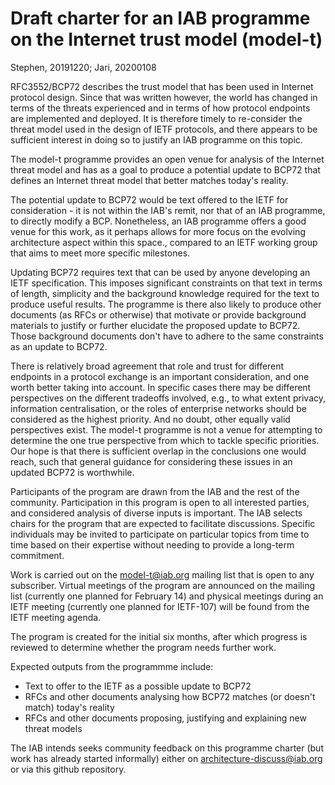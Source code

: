 
# Draft charter for an IAB programme on the Internet trust model (model-t)
Stephen, 20191220; Jari, 20200108

RFC3552/BCP72 describes the trust model that has been used in Internet protocol
design. Since that was written however, the world has changed in terms of the
threats experienced and in terms of how protocol endpoints are implemented and
deployed.  It is therefore timely to re-consider the threat model used in the
design of IETF protocols, and there appears to be sufficient interest in doing
so to justify an IAB programme on this topic.

The model-t programme provides an open venue for analysis of the Internet threat
model and has as a goal to produce a potential update to BCP72 that defines an
Internet threat model that better matches today's reality. 

The potential update to BCP72 would be text offered to the IETF for
consideration - it is not within the IAB's remit, nor that of an IAB programme,
to directly modify a BCP. Nonetheless, an IAB programme offers a good venue for
this work, as it perhaps allows for more focus on the evolving
architecture aspect within this space., compared to an IETF working group that aims to meet more specific
milestones.

Updating BCP72 requires text that can be used by anyone developing an IETF
specification. This imposes significant constraints on that text in terms of
length, simplicity and the background knowledge required for the text to
produce useful results.  The programme is there also likely to produce other
documents (as RFCs or otherwise) that motivate or provide background materials
to justify or further elucidate the proposed update to BCP72. Those background
documents don't have to adhere to the same constraints as an update to BCP72.

There is relatively broad agreement that role and trust for different
endpoints in a protocol exchange is an important consideration, and
one worth better taking into account.  In specific cases there may be
different perspectives on the different tradeoffs involved, e.g., to
what extent privacy, information centralisation, or the roles of
enterprise networks should be considered as the highest priority.  And
no doubt, other equally valid perspectives exist. The model-t
programme is not a venue for attempting to determine the one true
perspective from which to tackle specific priorities. Our hope is that
there is sufficient overlap in the conclusions one would reach, such
that general guidance for considering these issues in an updated BCP72
is worthwhile.

Participants of the program are drawn from the IAB and the rest of the
community. Participation in this program is open to all interested
parties, and considered analysis of diverse inputs is important. The
IAB selects chairs for the program that are expected to facilitate
discussions. Specific individuals may be invited to participate on
particular topics from time to time based on their expertise without
needing to provide a long-term commitment.

Work is carried out on the model-t@iab.org mailing list that is open to any
subscriber.  Virtual meetings of the program are
announced on the mailing list (currently one planned for February 14)
and physical meetings during an IETF meeting (currently one planned
for IETF-107) will be found from the IETF meeting agenda.

The program is created for the initial six months, after which
progress is reviewed to determine whether the program needs further
work.

Expected outputs from the programmme include:

- Text to offer to the IETF as a possible update to BCP72
- RFCs and other documents analysing how BCP72 matches (or doesn't match)
  today's reality
- RFCs and other documents proposing, justifying and explaining new threat
  models  

The IAB intends seeks community feedback on this programme charter (but work
has already started informally) either on architecture-discuss@iab.org or via
this github repository.

